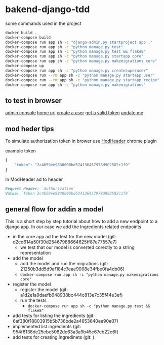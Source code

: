 # bakend-django-tdd

some commands used in the project
```bash
docker build .
docker-compose build
docker-compose run app sh -c "django-admin.py startproject app ."
docker-compose run app sh -c "python manage.py test"
docker-compose run app sh -c "python manage.py test && flake8"
docker-compose run app sh -c "python manage.py startapp core"
docker-compose run app sh -c "python manage.py makemigrations core"
docker-compose up
docker-compose run app sh -c "python manage.py createsuperuser"
docker-compose run --rm app sh -c "python manage.py startapp user"
docker-compose run --rm app sh -c "python manage.py startapp recipe"
docker-compose run app sh -c "python manage.py makemigrations"
```

## to test in browser
[admin console](http://127.0.0.1:8000/admin/)
[home url](http://127.0.0.1:8000)
[create a user](http://127.0.0.1:8000/api/user/create/)
[get a valid token](http://127.0.0.1:8000/api/user/token/)
[update me](http://127.0.0.1:8000/api/user/me/)


## mod heder tips
To simulate authorization token in brower use [HodHeader](https://chrome.google.com/webstore/detail/modheader/idgpnmonknjnojddfkpgkljpfnnfcklj?hl=en) chrome plugin

example token
```javascript
{
    "token": "2c4659ee9830006bd524136457978d902582c1f9"
}
```

In ModHeader ad to header
```md
Request Header: `Authorization`
Value: `Token 2c4659ee9830006bd524136457978d902582c1f9`
```

## general flow for addin a model
This is a short step by step tutorial about how to add a new endpoint to 
a django app. In our case we add the Ingredients related endpoints
- in the core app ad the test for the new model (git: d2cd614a50f30d25467988664625ff87e77557e7)
    - we test that our model is converted corectly to a string representation
- add the model
    - add the model and run the migrations (git: 21250b3dd5d9af184c7eae9008e34fbe0fa4db06)
    - `docker-compose run app sh -c "python manage.py makemigrations core"`
- register the model 
    - register the model (git: a1d2e1a9daefb648938bc444c813e7c35f44e3ef)
    - run the tests
        - `docker-compose run app sh -c "python manage.py test && flake8"`
- add tests for listing the ingredients (git: 6af380f18803915b5b736bde2a4653640ee90e07)
- implemented list ingredients (git: 954f6138de25ebe5082de63a3a9b45c67eb22e6f)
- add tests for creating ingredinets (git: )
